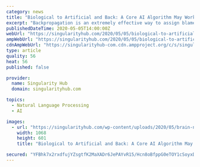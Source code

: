 ```yaml
---
category: news
title: "Biological to Artificial and Back: A Core AI Algorithm May Work in the Brain"
excerpt: "Backpropagation is an extremely effective way to assign blame to connections in artificial neural networks and drive better learning outcomes."
publishedDateTime: 2020-05-05T14:00:00Z
webUrl: "https://singularityhub.com/2020/05/05/biological-to-artificial-and-back-a-core-ai-algorithm-may-work-in-the-brain/"
ampWebUrl: "https://singularityhub.com/2020/05/05/biological-to-artificial-and-back-a-core-ai-algorithm-may-work-in-the-brain/amp/"
cdnAmpWebUrl: "https://singularityhub-com.cdn.ampproject.org/c/s/singularityhub.com/2020/05/05/biological-to-artificial-and-back-a-core-ai-algorithm-may-work-in-the-brain/amp/"
type: article
quality: 56
heat: 56
published: false

provider:
  name: Singularity Hub
  domain: singularityhub.com

topics:
  - Natural Language Processing
  - AI

images:
  - url: "https://singularityhub.com/wp-content/uploads/2020/05/brain-neuroscience-deep-learning-backprop-2-1.jpg"
    width: 1068
    height: 601
    title: "Biological to Artificial and Back: A Core AI Algorithm May Work in the Brain"

secured: "YFBhk7x2rxdfujYZsgtfK2MaXADr6JePAYvR15/Hcn8oBfppG0eTOY1cSoyxDsD+h31m2vl4b4H3x4+Faq6qm9Zc4PmSnuMNBZRRszg3BRmTUiWp31nZZougRYjXkBghUyNCi2Lf44ori8T5SzRdkcjjFaF+S7Z6/N0B47QN+v/G79ymNU1KK/6+0QgSN+kTMIH+6yY9ifEh2RgwQZoFtiNU9FLCFuye2l/x+Tb+bSw8EqfTxSTgzXu2ZRh3qHV1bxwRX2qkydLymnwSkHXvp/2B2HCas7eFap8aLtIHdUgwD2Dn4uofNSJW75eaTr88;KZEtSG7I8Wjo/35O+TjC9A=="
---
```


